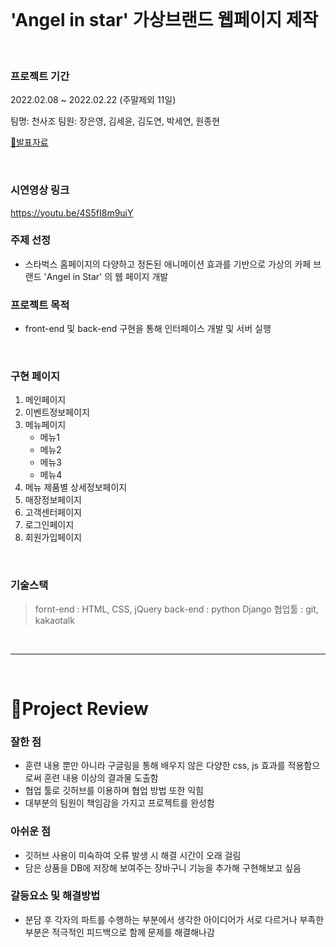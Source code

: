 
<br>

# 'Angel in star' 가상브랜드 웹페이지 제작 

<br>

### 프로젝트 기간 
2022.02.08 ~ 2022.02.22 (주말제외 11일)

팀명: 천사조
팀원: 장은영, 김세윤, 김도연, 박세연, 원종현 

[🔗발표자료](https://github.com/somijjjjj/Angel_In_Star/blob/master/Angel%20in%20Star.pdf)

<br>

### 시연영상 링크
https://youtu.be/4S5fI8m9uiY

### 주제 선정
- 스타벅스 홈페이지의 다양하고 정돈된 
애니메이션 효과를 기반으로 가상의 카페 
브랜드 'Angel in Star' 의 웹 페이지 개발

### 프로젝트 목적
- front-end 및 back-end 구현을 통해
 인터페이스 개발 및 서버 실행

<br>


### 구현 페이지
> 
1. 메인페이지 
2. 이벤트정보페이지 
3. 메뉴페이지 
	- 메뉴1
	- 메뉴2
	- 메뉴3
	- 메뉴4
4. 메뉴 제품별 상세정보페이지 
5. 매장정보페이지
6. 고객센터페이지
7. 로그인페이지
8. 회원가입페이지

<br>

### 기술스택
> fornt-end : HTML, CSS, jQuery
back-end : python Django
협업툴 : git, kakaotalk

<br>

---

<br>


# 💭Project Review

### 잘한 점
- 훈련 내용 뿐만 아니라 구글링을 통해 배우지 않은 다양한 css, js 효과를 
       적용함으로써 훈련 내용 이상의 결과물 도출함
- 협업 툴로 깃허브를 이용하며 협업 방법 또한 익힘
- 대부분의 팀원이 책임감을 가지고 프로젝트를 완성함

### 아쉬운 점
- 깃허브 사용이 미숙하여 오류 발생 시 해결 시간이 오래 걸림
- 담은 상품을 DB에 저장해 보여주는 장바구니 기능을 추가해 구현해보고 싶음

### 갈등요소 및 해결방법
- 분담 후 각자의 파트를 수행하는 부분에서 생각한 아이디어가 서로 다르거나 
       부족한 부분은 적극적인 피드백으로 함께 
       문제를 해결해나감





